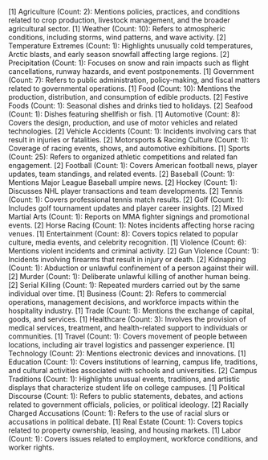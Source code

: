 [1] Agriculture (Count: 2): Mentions policies, practices, and conditions related to crop production, livestock management, and the broader agricultural sector.
[1] Weather (Count: 10): Refers to atmospheric conditions, including storms, wind patterns, and wave activity.
    [2] Temperature Extremes (Count: 1): Highlights unusually cold temperatures, Arctic blasts, and early season snowfall affecting large regions.
    [2] Precipitation (Count: 1): Focuses on snow and rain impacts such as flight cancellations, runway hazards, and event postponements.
[1] Government (Count: 7): Refers to public administration, policy-making, and fiscal matters related to governmental operations.
[1] Food (Count: 10): Mentions the production, distribution, and consumption of edible products.
    [2] Festive Foods (Count: 1): Seasonal dishes and drinks tied to holidays.
    [2] Seafood (Count: 1): Dishes featuring shellfish or fish.
[1] Automotive (Count: 8): Covers the design, production, and use of motor vehicles and related technologies.
    [2] Vehicle Accidents (Count: 1): Incidents involving cars that result in injuries or fatalities.
    [2] Motorsports & Racing Culture (Count: 1): Coverage of racing events, shows, and automotive exhibitions.
[1] Sports (Count: 25): Refers to organized athletic competitions and related fan engagement.
    [2] Football (Count: 1): Covers American football news, player updates, team standings, and related events.
    [2] Baseball (Count: 1): Mentions Major League Baseball umpire news.
    [2] Hockey (Count: 1): Discusses NHL player transactions and team developments.
    [2] Tennis (Count: 1): Covers professional tennis match results.
    [2] Golf (Count: 1): Includes golf tournament updates and player career insights.
    [2] Mixed Martial Arts (Count: 1): Reports on MMA fighter signings and promotional events.
    [2] Horse Racing (Count: 1): Notes incidents affecting horse racing venues.
[1] Entertainment (Count: 8): Covers topics related to popular culture, media events, and celebrity recognition.
[1] Violence (Count: 6): Mentions violent incidents and criminal activity.
    [2] Gun Violence (Count: 1): Incidents involving firearms that result in injury or death.
    [2] Kidnapping (Count: 1): Abduction or unlawful confinement of a person against their will.
    [2] Murder (Count: 1): Deliberate unlawful killing of another human being.
    [2] Serial Killing (Count: 1): Repeated murders carried out by the same individual over time.
[1] Business (Count: 2): Refers to commercial operations, management decisions, and workforce impacts within the hospitality industry.
[1] Trade (Count: 1): Mentions the exchange of capital, goods, and services.
[1] Healthcare (Count: 3): Involves the provision of medical services, treatment, and health-related support to individuals or communities.
[1] Travel (Count: 1): Covers movement of people between locations, including air travel logistics and passenger experience.
[1] Technology (Count: 2): Mentions electronic devices and innovations.
[1] Education (Count: 1): Covers institutions of learning, campus life, traditions, and cultural activities associated with schools and universities.
    [2] Campus Traditions (Count: 1): Highlights unusual events, traditions, and artistic displays that characterize student life on college campuses.
[1] Political Discourse (Count: 1): Refers to public statements, debates, and actions related to government officials, policies, or political ideology.
    [2] Racially Charged Accusations (Count: 1): Refers to the use of racial slurs or accusations in political debate.
[1] Real Estate (Count: 1): Covers topics related to property ownership, leasing, and housing markets.
[1] Labor (Count: 1): Covers issues related to employment, workforce conditions, and worker rights.

